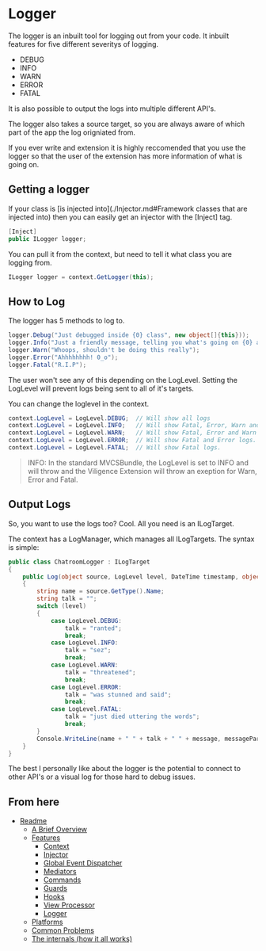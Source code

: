 
Logger
======

The logger is an inbuilt tool for logging out from your code.
It inbuilt features for five different severitys of logging.

* DEBUG
* INFO
* WARN
* ERROR
* FATAL


It is also possible to output the logs into multiple different API's.

The logger also takes a source target, so you are always aware of which part of the app the log origniated from.

If you ever write and extension it is highly reccomended that you use the logger so that the user of the extension has more information of what is going on.


Getting a logger
----------------

If your class is [is injected into](./Injector.md#Framework classes that are injected into) then you can easily get an injector with the [Inject] tag.

```csharp
[Inject]
public ILogger logger;
```

You can pull it from the context, but need to tell it what class you are logging from.

```csharp
ILogger logger = context.GetLogger(this);
```

How to Log
----------

The logger has 5 methods to log to.

```csharp
logger.Debug("Just debugged inside {0} class", new object[]{this}));
logger.Info("Just a friendly message, telling you what's going on {0} and {1}", new object[]{this, instance});
logger.Warn("Whoops, shouldn't be doing this really");
logger.Error("Ahhhhhhhh! 0_o");
logger.Fatal("R.I.P");
```

The user won't see any of this depending on the LogLevel. Setting the LogLevel will prevent logs being sent to all of it's targets.

You can change the loglevel in the context.

```csharp
context.LogLevel = LogLevel.DEBUG;	// Will show all logs
context.LogLevel = LogLevel.INFO;	// Will show Fatal, Error, Warn and Info logs.
context.LogLevel = LogLevel.WARN;	// Will show Fatal, Error and Warn logs.
context.LogLevel = LogLevel.ERROR;	// Will show Fatal and Error logs.
context.LogLevel = LogLevel.FATAL;	// Will show Fatal logs.
```

> INFO: In the standard MVCSBundle, the LogLevel is set to INFO and will throw and the Viligence Extension will throw an exeption for Warn, Error and Fatal.

Output Logs
-----------

So, you want to use the logs too? Cool. All you need is an ILogTarget.

The context has a LogManager, which manages all ILogTargets. The syntax is simple:

```csharp
public class ChatroomLogger : ILogTarget
{
	public Log(object source, LogLevel level, DateTime timestamp, object message, params object[] messageParameters)
	{
		string name = source.GetType().Name;
        string talk = "";
        switch (level)
        {
			case LogLevel.DEBUG:
				talk = "ranted";
                break;
			case LogLevel.INFO:
            	talk = "sez";
				break;
			case LogLevel.WARN:
            	talk = "threatened";
				break;
			case LogLevel.ERROR:
            	talk = "was stunned and said";
				break;
			case LogLevel.FATAL:
            	talk = "just died uttering the words";
				break;
        }
        Console.WriteLine(name + " " + talk + " " + message, messageParameters);
	}
}
```

The best I personally like about the logger is the potential to connect to other API's or a visual log for those hard to debug issues.

From here
------------

* [Readme](../../README.md)
	* [A Brief Overview](../ABriefOverview.md)
	* [Features](../Features.md)
		* [Context](./Context.md)
		* [Injector](./Injector.md)
		* [Global Event Dispatcher](./GlobalEventDispatcher.md)
		* [Mediators](./Mediators.md)
		* [Commands](./Commands.md)
		* [Guards](./Guards.md)
		* [Hooks](./Hooks.md)
		* [View Processor](./ViewProcessor.md)
		* [Logger](./Logger.md)
	* [Platforms](../Platforms.md)
	* [Common Problems](../CommonProblems.md)
	* [The internals (how it all works)](../TheInternals.md)